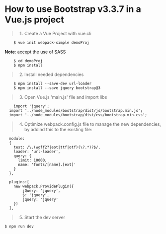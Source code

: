 # How to use Bootstrap v3.3.7 in a Vue.js project

>1. Create a Vue Project with vue.cli
```
    $ vue init webpack-simple demoProj
````
**Note**: accept the use of SASS
```
    $ cd demoProj
    $ npm install
````

>2. Install needed dependencies
```
    $ npm install --save-dev url-loader
    $ npm install --save jquery bootstrap@3	
````

>3. Open Vue.js 'main.js' file and import libs
```
	import 'jquery';
  import '../node_modules/bootstrap/dist/js/bootstrap.min.js';
  import '../node_modules/bootstrap/dist/css/bootstrap.min.css';
````

>4. Optimize webpack.config.js file to manage the new dependencies, by addind this to the existing file:
```
  module:
  {
    test: /\.(woff2?|eot|ttf|otf)(\?.*)?$/,
    loader: 'url-loader',
    query: {
      limit: 10000,
      name: 'fonts/[name].[ext]'
    }
  },

  plugins:[
    new webpack.ProvidePlugin({   
        jQuery: 'jquery',
        $: 'jquery',
        jquery: 'jquery'
    })
  ],
````

>5. Start the dev server
```
$ npm run dev
```